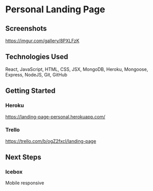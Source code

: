 # Personal Landing Page

## Screenshots
https://imgur.com/gallery/8PXLFzK

## Technologies Used

React, JavaScript, HTML, CSS, JSX, MongoDB, Heroku, Mongoose, Express, NodeJS, Git, GitHub

## Getting Started

### Heroku
https://landing-page-personal.herokuapp.com/

### Trello
https://trello.com/b/ogZ2fxcI/landing-page

## Next Steps


### Icebox

Mobile responsive
